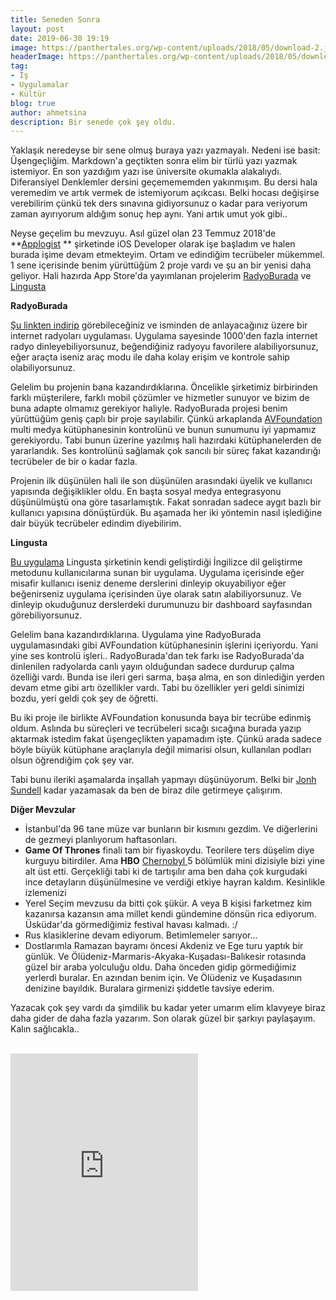 ```yaml
---
title: Seneden Sonra
layout: post
date: 2019-06-30 19:19
image: https://panthertales.org/wp-content/uploads/2018/05/download-2.jpg
headerImage: https://panthertales.org/wp-content/uploads/2018/05/download-2.jpg
tag:
- İş
- Uygulamalar
- Kültür
blog: true
author: ahmetsina
description: Bir senede çok şey oldu.
---
```


Yaklaşık neredeyse bir sene olmuş buraya yazı yazmayalı. Nedeni ise basit: Üşengeçliğim. Markdown'a geçtikten sonra elim bir türlü yazı yazmak istemiyor. 
En son yazdığım yazı ise üniversite okumakla alakalıydı. Diferansiyel Denklemler dersini geçemememden yakınmışım. Bu dersi hala veremedim ve artık vermek de istemiyorum açıkcası. Belki hocası değişirse verebilirim çünkü tek ders sınavına gidiyorsunuz o kadar para veriyorum zaman ayırıyorum aldığım sonuç hep aynı. Yani artık umut yok gibi..

Neyse geçelim bu mevzuyu. Asıl güzel olan 23 Temmuz 2018'de **[Applogist](http://applogist.com) ** şirketinde iOS Developer olarak işe başladım ve halen burada işime devam etmekteyim. Ortam ve edindiğim tecrübeler mükemmel. 1 sene içerisinde benim yürüttüğüm 2 proje vardı ve şu an bir yenisi daha geliyor. Hali hazırda App Store'da yayımlanan projelerim [RadyoBurada](https://apps.apple.com/tr/app/radyo-burada-t%C3%BCm-radyolar/id1435313429?l=tr) ve [Lingusta](https://apps.apple.com/tr/app/lingusta-metodu/id1459501143) 


**RadyoBurada**

[Şu linkten indirip](https://apps.apple.com/tr/app/radyo-burada-t%C3%BCm-radyolar/id1435313429?l=tr) görebileceğiniz ve isminden de anlayacağınız üzere bir internet radyoları uygulaması. Uygulama sayesinde 1000'den fazla internet radyo dinleyebiliyorsunuz, beğendiğiniz radyoyu favorilere alabiliyorsunuz, eğer araçta iseniz araç modu ile daha kolay erişim ve kontrole sahip olabiliyorsunuz. 

Gelelim bu projenin bana kazandırdıklarına. Öncelikle şirketimiz birbirinden farklı müşterilere, farklı mobil çözümler ve hizmetler sunuyor ve bizim de buna adapte olmamız gerekiyor haliyle. RadyoBurada projesi benim yürüttüğüm geniş çaplı bir proje sayılabilir. Çünkü arkaplanda [AVFoundation](https://developer.apple.com/av-foundation/) multi medya kütüphanesinin kontrolünü ve bunun sunumunu iyi yapmamız gerekiyordu. Tabi bunun üzerine yazılmış hali hazırdaki kütüphanelerden de yararlandık. Ses kontrolünü sağlamak çok sancılı bir süreç fakat kazandırığı tecrübeler de bir o kadar fazla.  

Projenin ilk düşünülen hali ile son düşünülen arasındaki üyelik ve kullanıcı yapısında değişiklikler oldu. En başta sosyal medya entegrasyonu düşünülmüştü ona göre tasarlamıştık. Fakat sonradan sadece aygıt bazlı bir kullanıcı yapısına dönüştürdük. Bu aşamada her iki yöntemin nasıl işlediğine dair büyük tecrübeler edindim diyebilirim. 

**Lingusta**

[Bu uygulama](https://apps.apple.com/tr/app/lingusta-metodu/id1459501143) Lingusta şirketinin kendi geliştirdiği İngilizce dil geliştirme metodunu kullanıcılarına sunan bir uygulama. Uygulama içerisinde eğer misafir kullanıcı iseniz deneme derslerini dinleyip okuyabiliyor eğer beğenirseniz uygulama içerisinden üye olarak satın alabiliyorsunuz. Ve dinleyip okuduğunuz derslerdeki durumunuzu bir dashboard sayfasından görebiliyorsunuz. 

Gelelim bana kazandırdıklarına.  Uygulama yine RadyoBurada uygulamasındaki gibi AVFoundation kütüphanesinin işlerini içeriyordu. Yani yine ses kontrolü işleri.. RadyoBurada'dan tek farkı ise RadyoBurada'da dinlenilen radyolarda canlı yayın olduğundan sadece durdurup çalma özelliği vardı. Bunda ise ileri geri sarma, başa alma, en son dinlediğin yerden devam etme gibi artı özellikler vardı. Tabi bu özellikler yeri geldi sinimizi bozdu, yeri geldi çok şey de öğretti. 

Bu iki proje ile birlikte AVFoundation konusunda baya bir tecrübe edinmiş oldum. Aslında bu süreçleri ve tecrübeleri sıcağı sıcağına burada yazıp aktarmak istedim fakat üşengeçlikten yapamadım işte. Çünkü arada sadece böyle büyük kütüphane araçlarıyla değil mimarisi olsun, kullanılan podları olsun öğrendiğim çok şey var.

Tabi bunu ileriki aşamalarda inşallah yapmayı düşünüyorum. Belki bir [Jonh Sundell](https://www.swiftbysundell.com/) kadar yazamasak da ben de biraz dile getirmeye çalışırım.


**Diğer Mevzular**
- İstanbul'da 96 tane müze var bunların bir kısmını gezdim. Ve diğerlerini de gezmeyi planlıyorum haftasonları.
- **Game Of Thrones** finali tam bir fiyaskoydu. Teorilere ters düşelim diye kurguyu bitirdiler. Ama **HBO** [Chernobyl ](https://www.hbo.com/chernobyl)  5 bölümlük mini dizisiyle bizi yine alt üst etti. Gerçekliği tabi ki de tartışılır ama ben daha çok kurgudaki ince detayların düşünülmesine ve verdiği etkiye hayran kaldım. Kesinlikle izlemenizi 
- Yerel Seçim mevzusu da bitti çok şükür.  A veya B kişisi farketmez kim kazanırsa kazansın ama millet kendi gündemine dönsün rica ediyorum. Üsküdar'da görmediğimiz festival havası kalmadı. :/
- Rus klasiklerine devam ediyorum. Betimlemeler sarıyor...
- Dostlarımla Ramazan bayramı öncesi Akdeniz ve Ege turu yaptık bir günlük. Ve Ölüdeniz-Marmaris-Akyaka-Kuşadası-Balıkesir rotasında güzel bir araba yolculuğu oldu. Daha önceden gidip görmediğimiz yerlerdi buralar. En azından benim için. Ve Ölüdeniz ve Kuşadasının denizine bayıldık. Buralara girmenizi şiddetle tavsiye ederim.

<p>

Yazacak çok şey vardı da şimdilik bu kadar yeter umarım elim klavyeye biraz daha gider de daha fazla yazarım. 
Son olarak güzel bir şarkıyı paylaşayım. Kalın sağlıcakla..

<br>
<iframe src="https://open.spotify.com/embed/track/6TqNghTOWL9NY0wGeziTpi" width="300" height="380" frameborder="0" allowtransparency="true" allow="encrypted-media"></iframe>